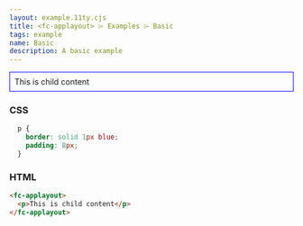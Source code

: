 ```yaml
---
layout: example.11ty.cjs
title: <fc-applayout> ⌲ Examples ⌲ Basic
tags: example
name: Basic
description: A basic example
---
```


<style>
  fc-applayout p {
    border: solid 1px blue;
    padding: 8px;
  }
</style>
<fc-applayout>
  <p>This is child content</p>
</fc-applayout>

<h3>CSS</h3>

```css
  p {
    border: solid 1px blue;
    padding: 8px;
  }
```

<h3>HTML</h3>

```html
<fc-applayout>
  <p>This is child content</p>
</fc-applayout>
```
